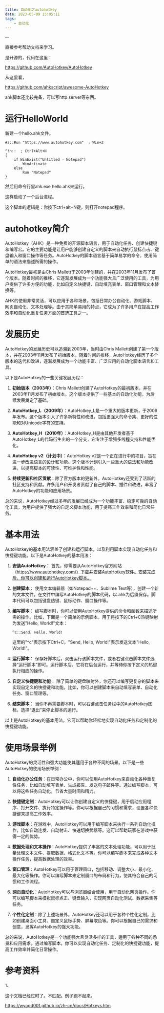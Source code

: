 ```yaml
---
title: 自动化之autohotkey
date: 2023-05-09 15:05:11
tags:
	- 自动化
---
```


--

直接参考帮助文档来学习。

是开源的，代码在这里：

https://github.com/AutoHotkey/AutoHotkey

从这里看，

https://github.com/ahkscript/awesome-AutoHotkey

ahk脚本还比较完备，可以写http server等东西。



# 运行HelloWorld

新建一个hello.ahk文件。

```
#z::Run "https://www.autohotkey.com"  ; Win+Z

^!n::  ; Ctrl+Alt+N
{
    if WinExist("Untitled - Notepad")
        WinActivate
    else
        Run "Notepad"
}
```

然后用命令行里ahk.exe hello.ahk来运行。

这样启动了一个后台进程。

这个脚本的逻辑是：你按下ctrl+alt+N键，则打开notepad程序。

# autohotkey简介

AutoHotkey（AHK）是一种免费的开源脚本语言，用于自动化任务、创建快捷键和编写宏。它的主要功能是让用户能够创建自定义的脚本来自动执行鼠标点击、键盘输入和窗口操作等任务。AutoHotkey的脚本语言基于简单易学的命令，使用简单的语法来描述所需的操作。

AutoHotkey最初是由Chris Mallett于2003年创建的，并在2003年11月发布了首个版本。随着时间的推移，它逐渐发展成为一个功能强大且广泛使用的工具，为用户提供了许多方便的功能，比如自定义快捷键、自动填充表单、窗口管理和文本替换等。

AHK的使用非常灵活，可以应用于各种场景，包括日常办公自动化、游戏脚本、网页自动化、文本处理等。由于其简单易用的特点，它成为了许多用户在提高工作效率和自动化重复任务方面的首选工具之一。

# 发展历史

AutoHotkey的发展历史可以追溯到2003年，当时由Chris Mallett创建了第一个版本，并在2003年11月发布了初始版本。随着时间的推移，AutoHotkey经历了多个版本的迭代和改进，逐渐发展成为一个功能丰富、广泛应用的自动化脚本语言和工具。

以下是AutoHotkey的一些关键发展历程：

1. **初始版本（2003年）**：Chris Mallett创建了AutoHotkey的最初版本，并在2003年11月发布了初始版本。这个版本提供了一些基本的自动化功能，为后续发展奠定了基础。

2. **AutoHotkey_L（2009年）**：AutoHotkey_L是一个重大的版本更新，于2009年发布。这个版本引入了许多新特性和改进，包括更强大的命令集、更好的性能和对Unicode字符的支持。

3. **AutoHotkey_H（2010年）**：AutoHotkey_H是由其他开发者基于AutoHotkey_L的代码衍生出的一个分支，它专注于增强多线程支持和性能优化。

4. **AutoHotkey v2（计划中）**：AutoHotkey v2是一个正在进行中的项目，旨在进一步改进语言的设计和功能。这个版本计划引入一些重大的语法和功能改进，以提高脚本的可读性、可维护性和性能。

5. **持续更新和社区贡献**：除了官方版本的更新外，AutoHotkey还受到了活跃的社区支持和贡献。许多用户和开发者贡献了自己的脚本、插件和改进，丰富了AutoHotkey的功能和应用场景。

总的来说，AutoHotkey经过多年的发展已经成为一个功能丰富、稳定可靠的自动化工具，为用户提供了强大的自定义脚本功能，用于提高工作效率和简化日常任务。

# 基本用法

AutoHotkey的基本用法涵盖了创建和运行脚本，以及利用脚本实现自动化任务和快捷键功能。以下是AutoHotkey的基本用法：

1. **安装AutoHotkey**：
   首先，你需要从AutoHotkey官方网站（https://www.autohotkey.com/）下载并安装AutoHotkey软件。安装完成后，你可以创建和运行AutoHotkey脚本。

2. **创建脚本**：
   使用文本编辑器（如Notepad++、Sublime Text等），创建一个新的文本文件。在文件中编写AutoHotkey的脚本代码，以.ahk为后缀保存。脚本代码可以包括键盘热键、鼠标动作、窗口操作等。

3. **编写脚本**：
   编写脚本时，你可以使用AutoHotkey提供的命令和函数来描述所需的操作。比如，下面是一个简单的示例脚本，用于将按下的Ctrl+C热键映射为发送"Hello, World!"文本：
   ```
   ^c::Send, Hello, World!
   ```
   这里的"^c"表示按下Ctrl+C，"Send, Hello, World!"表示发送文本"Hello, World!"。

4. **运行脚本**：
   保存好脚本后，双击运行该脚本文件，或者右键点击脚本文件选择“运行脚本”即可。运行脚本后，它将在后台运行，并等待你按下定义的热键执行相应的操作。

5. **自定义快捷键和功能**：
   除了简单的键盘映射外，你还可以编写更复杂的脚本来实现自定义的快捷键和功能。比如，你可以创建脚本来自动填写表单、自动化任务、窗口管理等。

6. **结束脚本**：
   当你不再需要脚本时，可以右键点击任务栏中的AutoHotkey图标，选择“退出”来停止脚本的运行。

以上是AutoHotkey的基本用法，它可以帮助你轻松地实现自动化任务和定制化的快捷键功能。

# 使用场景举例

AutoHotkey的灵活性和强大功能使其适用于各种不同的场景。以下是一些AutoHotkey的使用场景举例：

1. **自动化办公任务**：在日常办公中，你可以使用AutoHotkey来自动化各种重复性任务，比如自动填写表单、生成报告、发送电子邮件等。通过编写脚本，可以将这些任务自动化，节省大量时间和精力。

2. **快捷键定制**：AutoHotkey可以让你创建自定义的快捷键，用于启动应用程序、打开文件、执行特定操作等。你可以根据自己的习惯和需求，设置各种快捷键来提高工作效率。

3. **游戏脚本**：在游戏中，AutoHotkey可以用于编写脚本来执行一系列自动化操作，比如自动连发、自动射击、快速切换武器等。这可以帮助玩家在游戏中获得一定的优势。

4. **数据处理和文本操作**：AutoHotkey提供了丰富的文本处理功能，可以用于批量处理文本文件、提取数据、格式化文本等。你可以编写脚本来完成各种文本操作任务，提高数据处理的效率。

5. **窗口管理**：AutoHotkey可以用于管理窗口，包括移动、调整大小、最小化、最大化等操作。你可以编写脚本来定制窗口的布局和行为，使其符合自己的习惯和工作流程。

6. **网页自动化**：AutoHotkey可以与浏览器结合使用，用于自动化网页操作。你可以编写脚本来模拟鼠标点击、键盘输入，实现网页自动化测试、数据采集等任务。

7. **个性化定制**：除了上述场景外，AutoHotkey还可以用于各种个性化定制，比如创建桌面小工具、自定义鼠标手势、屏幕取色等。你可以根据自己的需求和创意，发挥AutoHotkey的强大功能。

总的来说，AutoHotkey是一个功能强大且灵活多样的工具，适用于各种不同的场景和应用需求。通过编写脚本，你可以实现自动化任务、定制化的快捷键功能，提高工作效率并简化日常操作。



# 参考资料

1、

这个文档已经过时了。不匹配。例子跑不起来。

https://wyagd001.github.io/zh-cn/docs/Hotkeys.htm